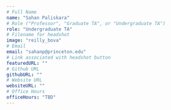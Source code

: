 ```yaml
---
# Full Name
name: "Sahan Paliskara"
# Role ("Professor", "Graduate TA", or "Undergraduate TA")
role: "Undergraduate TA"
# Filename for headshot
image: "reilly_bova"
# Email
email: "sahanp@princeton.edu"
# Link associated with headshot button
featuredURL: ""
# Github URL
githubURL: ""
# Website URL
websiteURL: ""
# Office Hours
officeHours: "TBD"
---
```

